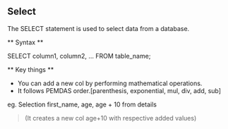 ## Select

The SELECT statement is used to select data from a database.

** Syntax **

SELECT column1, column2, ...
FROM table_name;

** Key things **

- You can add a new col by performing mathematical operations.
- It follows PEMDAS order.[parenthesis, exponential, mul, div, add, sub]

eg. Selection first_name, age, age + 10 from details

> (It creates a new col age+10 with respective added values)

